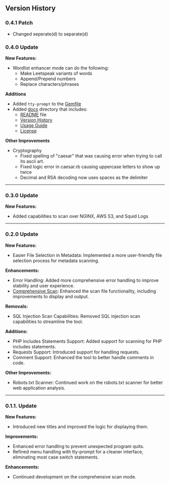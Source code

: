 ## Version History

### 0.4.1 Patch
- Changed seperate(d) to separate(d)

### 0.4.0 Update

**New Features:**
- Wordlist enhancer mode can do the following:
  - Make Leetspeak variants of words
  - Append/Prepend numbers
  - Replace characters/phrases

**Additions**
- Added ` tty-prompt ` to the [Gemfile](../Gemfile)
- Added [docs](../docs/) directory that includes:
  - [README](/docs/README.md) file
  - [Version History](/docs/CHANGELOG.md)
  - [Usage Guide](/docs/USAGE.md)
  - [License](/docs/LICENSE)

**Other Improvements**
- Cryptography
  - Fixed spelling of "caesar" that was causing error when trying to call its ascii art.
  - Fixed logic error in caesar.rb causing uppercase letters to show up twice
  - Decimal and RSA decoding now uses spaces as the delimiter

---
### 0.3.0 Update

**New Features:**
- Added capabilities to scan over NGINX, AWS S3, and Squid Logs

---
### 0.2.0 Update

**New Features:**
- Easier File Selection in Metadata: Implemented a more user-friendly file selection process for metadata scanning.

**Enhancements:**
- Error Handling: Added more comprehensive error handling to improve stability and user experience.
- [Comprehensive Scan](/lib/web_application_exploitation/comprehensive_scan/): Enhanced the scan file functionality, including improvements to display and output.

**Removals:**
- SQL Injection Scan Capabilities: Removed SQL injection scan capabilities to streamline the tool.

**Additions:**
- PHP Includes Statements Support: Added support for scanning for PHP includes statements.
- Requests Support: Introduced support for handling requests.
- Comment Support: Enhanced the tool to better handle comments in code.

**Other Improvements:**
- Robots.txt Scanner: Continued work on the robots.txt scanner for better web application analysis.

---
### 0.1.1. Update

**New Features:**
- Introduced new titles and improved the logic for displaying them.

**Improvements:**
- Enhanced error handling to prevent unexpected program quits.
- Refined menu handling with tty-prompt for a cleaner interface, eliminating most case switch statements.

**Enhancements:**
- Continued development on the comprehensive scan mode.
